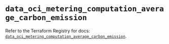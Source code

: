 # `data_oci_metering_computation_average_carbon_emission`

Refer to the Terraform Registry for docs: [`data_oci_metering_computation_average_carbon_emission`](https://registry.terraform.io/providers/hashicorp/oci/7.19.0/docs/data-sources/metering_computation_average_carbon_emission).
